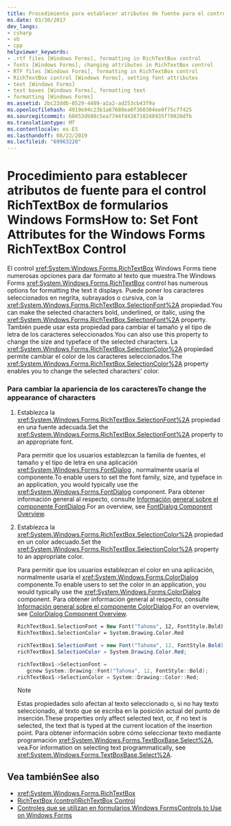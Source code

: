 ```yaml
---
title: Procedimiento para establecer atributos de fuente para el control RichTextBox de formularios Windows Forms
ms.date: 03/30/2017
dev_langs:
- csharp
- vb
- cpp
helpviewer_keywords:
- .rtf files [Windows Forms], formatting in RichTextBox control
- fonts [Windows Forms], changing attributes in RichTextBox control
- RTF files [Windows Forms], formatting in RichTextBox control
- RichTextBox control [Windows Forms], setting font attributes
- text [Windows Forms]
- text boxes [Windows Forms], formatting text
- formatting [Windows Forms]
ms.assetid: 2bc23ddb-0529-4489-a1a2-ad253cb43f9a
ms.openlocfilehash: 4919e94c23b1a67680ea0f360304ee0f75c7f425
ms.sourcegitcommit: 68653db98c5ea7744fd438710248935f70020dfb
ms.translationtype: MT
ms.contentlocale: es-ES
ms.lasthandoff: 08/22/2019
ms.locfileid: "69963220"
---
```

# <a name="how-to-set-font-attributes-for-the-windows-forms-richtextbox-control"></a><span data-ttu-id="f419f-102">Procedimiento para establecer atributos de fuente para el control RichTextBox de formularios Windows Forms</span><span class="sxs-lookup"><span data-stu-id="f419f-102">How to: Set Font Attributes for the Windows Forms RichTextBox Control</span></span>
<span data-ttu-id="f419f-103">El control <xref:System.Windows.Forms.RichTextBox> Windows Forms tiene numerosas opciones para dar formato al texto que muestra.</span><span class="sxs-lookup"><span data-stu-id="f419f-103">The Windows Forms <xref:System.Windows.Forms.RichTextBox> control has numerous options for formatting the text it displays.</span></span> <span data-ttu-id="f419f-104">Puede poner los caracteres seleccionados en negrita, subrayados o cursiva, con la <xref:System.Windows.Forms.RichTextBox.SelectionFont%2A> propiedad.</span><span class="sxs-lookup"><span data-stu-id="f419f-104">You can make the selected characters bold, underlined, or italic, using the <xref:System.Windows.Forms.RichTextBox.SelectionFont%2A> property.</span></span> <span data-ttu-id="f419f-105">También puede usar esta propiedad para cambiar el tamaño y el tipo de letra de los caracteres seleccionados.</span><span class="sxs-lookup"><span data-stu-id="f419f-105">You can also use this property to change the size and typeface of the selected characters.</span></span> <span data-ttu-id="f419f-106">La <xref:System.Windows.Forms.RichTextBox.SelectionColor%2A> propiedad permite cambiar el color de los caracteres seleccionados.</span><span class="sxs-lookup"><span data-stu-id="f419f-106">The <xref:System.Windows.Forms.RichTextBox.SelectionColor%2A> property enables you to change the selected characters' color.</span></span>  
  
### <a name="to-change-the-appearance-of-characters"></a><span data-ttu-id="f419f-107">Para cambiar la apariencia de los caracteres</span><span class="sxs-lookup"><span data-stu-id="f419f-107">To change the appearance of characters</span></span>  
  
1. <span data-ttu-id="f419f-108">Establezca la <xref:System.Windows.Forms.RichTextBox.SelectionFont%2A> propiedad en una fuente adecuada.</span><span class="sxs-lookup"><span data-stu-id="f419f-108">Set the <xref:System.Windows.Forms.RichTextBox.SelectionFont%2A> property to an appropriate font.</span></span>  
  
     <span data-ttu-id="f419f-109">Para permitir que los usuarios establezcan la familia de fuentes, el tamaño y el tipo de letra en una aplicación <xref:System.Windows.Forms.FontDialog> , normalmente usaría el componente.</span><span class="sxs-lookup"><span data-stu-id="f419f-109">To enable users to set the font family, size, and typeface in an application, you would typically use the <xref:System.Windows.Forms.FontDialog> component.</span></span> <span data-ttu-id="f419f-110">Para obtener información general al respecto, consulte [Información general sobre el componente FontDialog](fontdialog-component-overview-windows-forms.md).</span><span class="sxs-lookup"><span data-stu-id="f419f-110">For an overview, see [FontDialog Component Overview](fontdialog-component-overview-windows-forms.md).</span></span>  
  
2. <span data-ttu-id="f419f-111">Establezca la <xref:System.Windows.Forms.RichTextBox.SelectionColor%2A> propiedad en un color adecuado.</span><span class="sxs-lookup"><span data-stu-id="f419f-111">Set the <xref:System.Windows.Forms.RichTextBox.SelectionColor%2A> property to an appropriate color.</span></span>  
  
     <span data-ttu-id="f419f-112">Para permitir que los usuarios establezcan el color en una aplicación, normalmente usaría el <xref:System.Windows.Forms.ColorDialog> componente.</span><span class="sxs-lookup"><span data-stu-id="f419f-112">To enable users to set the color in an application, you would typically use the <xref:System.Windows.Forms.ColorDialog> component.</span></span> <span data-ttu-id="f419f-113">Para obtener información general al respecto, consulte [Información general sobre el componente ColorDialog](colordialog-component-overview-windows-forms.md).</span><span class="sxs-lookup"><span data-stu-id="f419f-113">For an overview, see [ColorDialog Component Overview](colordialog-component-overview-windows-forms.md).</span></span>  
  
    ```vb  
    RichTextBox1.SelectionFont = New Font("Tahoma", 12, FontStyle.Bold)  
    RichTextBox1.SelectionColor = System.Drawing.Color.Red  
    ```  
  
    ```csharp  
    richTextBox1.SelectionFont = new Font("Tahoma", 12, FontStyle.Bold);  
    richTextBox1.SelectionColor = System.Drawing.Color.Red;  
    ```  
  
    ```cpp  
    richTextBox1->SelectionFont =  
       gcnew System::Drawing::Font("Tahoma", 12, FontStyle::Bold);  
    richTextBox1->SelectionColor = System::Drawing::Color::Red;  
    ```  
  
    > [!NOTE]
    > <span data-ttu-id="f419f-114">Estas propiedades solo afectan al texto seleccionado o, si no hay texto seleccionado, al texto que se escriba en la posición actual del punto de inserción.</span><span class="sxs-lookup"><span data-stu-id="f419f-114">These properties only affect selected text, or, if no text is selected, the text that is typed at the current location of the insertion point.</span></span> <span data-ttu-id="f419f-115">Para obtener información sobre cómo seleccionar texto mediante programación <xref:System.Windows.Forms.TextBoxBase.Select%2A>, vea.</span><span class="sxs-lookup"><span data-stu-id="f419f-115">For information on selecting text programmatically, see <xref:System.Windows.Forms.TextBoxBase.Select%2A>.</span></span>  
  
## <a name="see-also"></a><span data-ttu-id="f419f-116">Vea también</span><span class="sxs-lookup"><span data-stu-id="f419f-116">See also</span></span>

- <xref:System.Windows.Forms.RichTextBox>
- [<span data-ttu-id="f419f-117">RichTextBox (control)</span><span class="sxs-lookup"><span data-stu-id="f419f-117">RichTextBox Control</span></span>](richtextbox-control-windows-forms.md)
- [<span data-ttu-id="f419f-118">Controles que se utilizan en formularios Windows Forms</span><span class="sxs-lookup"><span data-stu-id="f419f-118">Controls to Use on Windows Forms</span></span>](controls-to-use-on-windows-forms.md)
